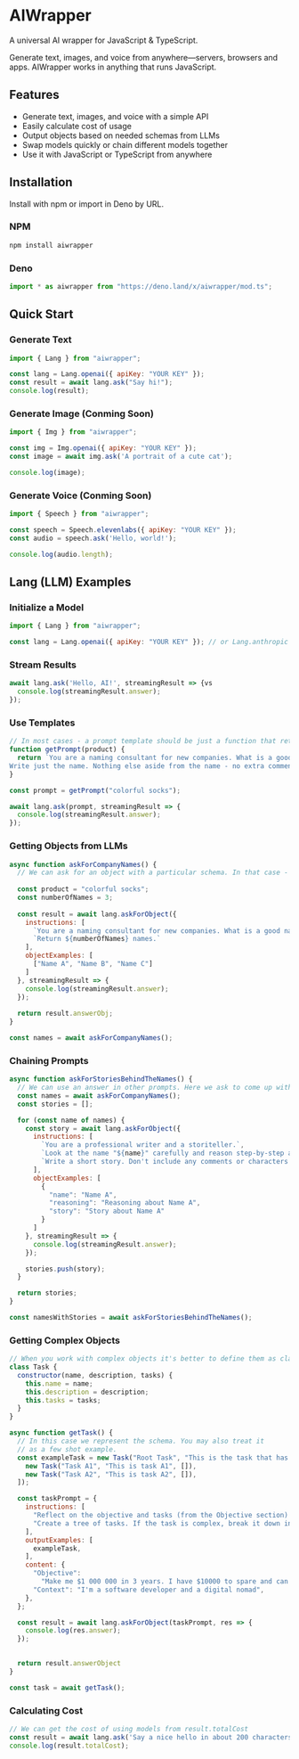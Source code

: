 # AIWrapper
A universal AI wrapper for JavaScript & TypeScript.

Generate text, images, and voice from anywhere—servers, browsers and apps. AIWrapper works in anything that runs JavaScript.

## Features
- Generate text, images, and voice with a simple API
- Easily calculate cost of usage
- Output objects based on needed schemas from LLMs
- Swap models quickly or chain different models together
- Use it with JavaScript or TypeScript from anywhere

## Installation
Install with npm or import in Deno by URL.

### NPM
```bash
npm install aiwrapper
```

### Deno
```typescript
import * as aiwrapper from "https://deno.land/x/aiwrapper/mod.ts";
```

## Quick Start

### Generate Text
```javascript
import { Lang } from "aiwrapper";

const lang = Lang.openai({ apiKey: "YOUR KEY" });
const result = await lang.ask("Say hi!");
console.log(result);
```

### Generate Image (Conming Soon)
```javascript
import { Img } from "aiwrapper";

const img = Img.openai({ apiKey: "YOUR KEY" });
const image = await img.ask('A portrait of a cute cat');

console.log(image);
```

### Generate Voice (Conming Soon)
```javascript
import { Speech } from "aiwrapper";

const speech = Speech.elevenlabs({ apiKey: "YOUR KEY" });
const audio = speech.ask('Hello, world!');

console.log(audio.length);
```

## Lang (LLM) Examples

### Initialize a Model
```javascript
import { Lang } from "aiwrapper";

const lang = Lang.openai({ apiKey: "YOUR KEY" }); // or Lang.anthropic
```

### Stream Results
```javascript
await lang.ask('Hello, AI!', streamingResult => {vs
  console.log(streamingResult.answer);
});
```

### Use Templates
```javascript
// In most cases - a prompt template should be just a function that returns a string
function getPrompt(product) {
  return `You are a naming consultant for new companies. What is a good name for a company that makes ${product}?     
Write just the name. Nothing else aside from the name - no extra comments or characters that are not part of the name.`;
}

const prompt = getPrompt("colorful socks");

await lang.ask(prompt, streamingResult => { 
  console.log(streamingResult.answer);
});
```

### Getting Objects from LLMs
```javascript
async function askForCompanyNames() {
  // We can ask for an object with a particular schema. In that case - an array with company names as strings.
  
  const product = "colorful socks";
  const numberOfNames = 3;
  
  const result = await lang.askForObject({
    instructions: [
      `You are a naming consultant for new companies. What is a good name for a company that makes ${product}?`,
      `Return ${numberOfNames} names.`
    ],
    objectExamples: [
      ["Name A", "Name B", "Name C"]
    ]
  }, streamingResult => { 
    console.log(streamingResult.answer);
  });
  
  return result.answerObj;
}

const names = await askForCompanyNames();
```

### Chaining Prompts
```javascript
async function askForStoriesBehindTheNames() {
  // We can use an answer in other prompts. Here we ask to come up with stores for all of the names we've got.
  const names = await askForCompanyNames();
  const stories = [];

  for (const name of names) {
    const story = await lang.askForObject({
      instructions: [
        `You are a professional writer and a storiteller.`,
        `Look at the name "${name}" carefully and reason step-by-step about the meaning of the name and what is the potential story behing it.`,
        `Write a short story. Don't include any comments or characters that are not part of the story.`,
      ],
      objectExamples: [
        {
          "name": "Name A",
          "reasoning": "Reasoning about Name A",
          "story": "Story about Name A"
        }
      ]
    }, streamingResult => { 
      console.log(streamingResult.answer);
    });

    stories.push(story);
  }

  return stories;
}

const namesWithStories = await askForStoriesBehindTheNames();
```

### Getting Complex Objects
```javascript
// When you work with complex objects it's better to define them as classes or types.
class Task {
  constructor(name, description, tasks) {
    this.name = name;
    this.description = description;
    this.tasks = tasks;
  }
}

async function getTask() {
  // In this case we represent the schema. You may also treat it 
  // as a few shot example.
  const exampleTask = new Task("Root Task", "This is the task that has subtasks", [
    new Task("Task A1", "This is task A1", []),
    new Task("Task A2", "This is task A2", []),
  ]);

  const taskPrompt = {
    instructions: [
      "Reflect on the objective and tasks (from the Objective section) step by step. Ensure that you understand them; identify any ambiguities or gaps in information. The Context section offers relevant information. Feel free to add critique or insights about the objective.",
      "Create a tree of tasks. If the task is complex, break it down into subtasks, following the KISS principle. Each task should have a clear, actionable title, and a reasoning. If there are ambiguities or gaps in information, start by posing follow-up questions.",
    ],
    outputExamples: [
      exampleTask,
    ],
    content: {
      "Objective":
        "Make me $1 000 000 in 3 years. I have $10000 to spare and can live without income for 18 months. I only want to do it by starting a business. Be my CEO.",
      "Context": "I'm a software developer and a digital nomad",
    },
  };

  const result = await lang.askForObject(taskPrompt, res => { 
    console.log(res.answer);
  });

  
  return result.answerObject
}

const task = await getTask();
```

### Calculating Cost
```javascript
// We can get the cost of using models from result.totalCost
const result = await lang.ask('Say a nice hello in about 200 characters');
console.log(result.totalCost);
```

